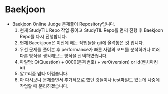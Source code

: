 # Baekjoon
 - Baekjoon Online Judge 문제풀이 Repository입니다.
	 1. 현재 StudyTIL Repo 작업 중이고 StudyTIL Repo를 먼저 진행 후 Baekjoon Repo를 다시 진행합니다.
	 3. 현재 Bacekjoon은 이전에 해논 작업들을 git에 올려놓은 것 입니다.
	 4. 우선 문제를 풀어본 후 performance가 빠른 사람의 코드를 분석하거나 여러 다른 방식을 생각해보는 방식을 선택하였습니다.
	 5. 파일명: Q(Question) + 0000(문제번호) + ver0(version) or id(벤치마킹 id)
	 6. 알고리즘 넘나 어렵습니다.
	 7. 아 다시보니 문제풀면서 추가적으로 했던 것들이나 test파일도 있는데 나중에 작업할 때 분리하겠습니다.